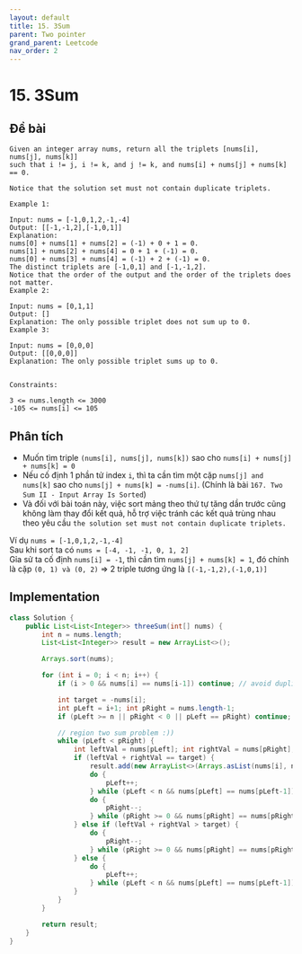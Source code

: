 ```yaml
---
layout: default
title: 15. 3Sum
parent: Two pointer
grand_parent: Leetcode
nav_order: 2
---
```


# 15. 3Sum



## Đề bài
```text
Given an integer array nums, return all the triplets [nums[i], nums[j], nums[k]] 
such that i != j, i != k, and j != k, and nums[i] + nums[j] + nums[k] == 0.

Notice that the solution set must not contain duplicate triplets.

Example 1:

Input: nums = [-1,0,1,2,-1,-4]
Output: [[-1,-1,2],[-1,0,1]]
Explanation: 
nums[0] + nums[1] + nums[2] = (-1) + 0 + 1 = 0.
nums[1] + nums[2] + nums[4] = 0 + 1 + (-1) = 0.
nums[0] + nums[3] + nums[4] = (-1) + 2 + (-1) = 0.
The distinct triplets are [-1,0,1] and [-1,-1,2].
Notice that the order of the output and the order of the triplets does not matter.
Example 2:

Input: nums = [0,1,1]
Output: []
Explanation: The only possible triplet does not sum up to 0.
Example 3:

Input: nums = [0,0,0]
Output: [[0,0,0]]
Explanation: The only possible triplet sums up to 0.
 

Constraints:

3 <= nums.length <= 3000
-105 <= nums[i] <= 105
```

## Phân tích

- Muốn tìm triple `(nums[i], nums[j], nums[k])` sao cho `nums[i] + nums[j] + nums[k] = 0`
- Nếu cố định 1 phần tử index `i`, thì ta cần tìm một cặp `nums[j] and nums[k]` sao cho `nums[j] + nums[k] = -nums[i]`. (Chính là bài `167. Two Sum II - Input Array Is Sorted`)
- Và đối với bài toán này, việc sort mảng theo thứ tự tăng dần trước cũng không làm thay đổi kết quả, hỗ trợ việc tránh các kết quả trùng nhau theo yêu cầu `the solution set must not contain duplicate triplets.`

Ví dụ `nums = [-1,0,1,2,-1,-4]` \
Sau khi sort ta có `nums = [-4, -1, -1, 0, 1, 2]` \
Gỉa sử ta cố định `nums[i] = -1`, thì cần tìm `nums[j] + nums[k] = 1`, đó chính là cặp `(0, 1) và (0, 2)` => 2 triple tương ứng là `[(-1,-1,2),(-1,0,1)]`

## Implementation

```java
class Solution {
    public List<List<Integer>> threeSum(int[] nums) {
        int n = nums.length;
        List<List<Integer>> result = new ArrayList<>();

        Arrays.sort(nums);

        for (int i = 0; i < n; i++) {
            if (i > 0 && nums[i] == nums[i-1]) continue; // avoid duplicate

            int target = -nums[i];
            int pLeft = i+1; int pRight = nums.length-1;
            if (pLeft >= n || pRight < 0 || pLeft == pRight) continue;

            // region two sum problem :))
            while (pLeft < pRight) {
                int leftVal = nums[pLeft]; int rightVal = nums[pRight];
                if (leftVal + rightVal == target) {
                    result.add(new ArrayList<>(Arrays.asList(nums[i], nums[pLeft], nums[pRight])));
                    do {
                        pLeft++;
                    } while (pLeft < n && nums[pLeft] == nums[pLeft-1]);// avoid duplicate
                    do {
                        pRight--;
                    } while (pRight >= 0 && nums[pRight] == nums[pRight+1]);// avoid duplicate
                } else if (leftVal + rightVal > target) {
                    do {
                        pRight--;
                    } while (pRight >= 0 && nums[pRight] == nums[pRight+1]);// avoid duplicate
                } else {
                    do {
                        pLeft++;
                    } while (pLeft < n && nums[pLeft] == nums[pLeft-1]);// avoid duplicate
                }
            }
        }

        return result;
    }
}
```
